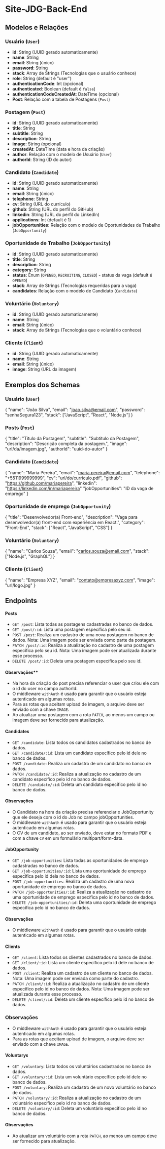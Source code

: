 # Site-JDG-Back-End

## Modelos e Relações

### Usuário (`User`)

- **id**: String (UUID gerado automaticamente)
- **name**: String
- **email**: String (único)
- **password**: String
- **stack**: Array de Strings (Tecnologias que o usuário conhece)
- **role**: String (default é "user")
- **authenticationCode**: Int (opcional)
- **authenticated**: Boolean (default é `false`)
- **authenticationCodeCreatedAt**: DateTime (opcional)
- **Post**: Relação com a tabela de Postagens (`Post`)

### Postagem (`Post`)

- **id**: String (UUID gerado automaticamente)
- **title**: String
- **subtitle**: String
- **description**: String
- **image**: String (opcional)
- **createdAt**: DateTime (data e hora da criação)
- **author**: Relação com o modelo de Usuário (`User`)
- **authorId**: String (ID do autor)

### Candidato (`Candidate`)

- **id**: String (UUID gerado automaticamente)
- **name**: String
- **email**: String (único)
- **telephone**: String
- **cv**: String (URL do currículo)
- **github**: String (URL do perfil do GitHub)
- **linkedin**: String (URL do perfil do LinkedIn)
- **applications**: Int (default é 1)
- **jobOpportunities**: Relação com o modelo de Oportunidades de Trabalho (`JobOpportunity`)

### Oportunidade de Trabalho (`JobOpportunity`)

- **id**: String (UUID gerado automaticamente)
- **title**: String
- **description**: String
- **category**: String
- **status**: Enum (`OPENED`, `RECRUITING`, `CLOSED`) - status da vaga (default é `OPENED`)
- **stack**: Array de Strings (Tecnologias requeridas para a vaga)
- **candidates**: Relação com o modelo de Candidato (`Candidate`)

### Voluntário (`Voluntary`)

- **id**: String (UUID gerado automaticamente)
- **name**: String
- **email**: String (único)
- **stack**: Array de Strings (Tecnologias que o voluntário conhece)

### Cliente (`Client`)

- **id**: String (UUID gerado automaticamente)
- **name**: String
- **email**: String (único)
- **image**: String (URL da imagem)

## Exemplos dos Schemas

### Usuário (`User`)

{
  "name": "João Silva",
  "email": "joao.silva@email.com",
  "password": "senhaSegura123",
  "stack": ["JavaScript", "React", "Node.js"]
}

### Posts (`Post`)

{
  "title": "Título da Postagem",
  "subtitle": "Subtítulo da Postagem",
  "description": "Descrição completa da postagem.",
  "image": "url/da/imagem.jpg",
  "authorId": "uuid-do-autor"
}

### Candidato (`Candidate`)

{
  "name": "Maria Pereira",
  "email": "maria.pereira@email.com",
  "telephone": "+5511999999999",
  "cv": "url/do/curriculo.pdf",
  "github": "https://github.com/mariapereira",
  "linkedin": "https://linkedin.com/in/mariapereira"
  "jobOpportunities": "ID da vaga de emprego"
}

### Oportunidade de emprego (`JobOpportunity`)

{
  "title": "Desenvolvedor(a) Front-end",
  "description": "Vaga para desenvolvedor(a) front-end com experiência em React.",
  "category": "Front-End",
  "stack": ["React", "JavaScript", "CSS"]
}

### Voluntário (`Voluntary`)

{
  "name": "Carlos Souza",
  "email": "carlos.souza@email.com",
  "stack": ["Node.js", "GraphQL"]
}

### Cliente (`Client`)

{
  "name": "Empresa XYZ",
  "email": "contato@empresaxyz.com",
  "image": "url/logo.jpg"
}
 
## Endpoints

#### Posts

- `GET /post`: Lista todas as postagens cadastradas no banco de dados.
- `GET /post/:id`: Lista uma postagem específica pelo seu id.
- `POST /post`: Realiza um cadastro de uma nova postagem no banco de dados. Nota: Uma imagem pode ser enviada como parte da postagem.
- `PATCH /post/:id`: Realiza a atualização no cadastro de uma postagem específica pelo seu id. Nota: Uma imagem pode ser atualizada durante esse processo.
- `DELETE /post/:id`: Deleta uma postagem específica pelo seu id.

#### Observações**
- Na hora da criação do post precisa referenciar o user que criou ele com o id do user no campo authorId.
- O middleware `withAuth` é usado para garantir que o usuário esteja autenticado em algumas rotas.
- Para as rotas que aceitam upload de imagem, o arquivo deve ser enviado com a chave `IMAGE`.
- Ao atualizar uma postagem com a rota `PATCH`, ao menos um campo ou imagem deve ser fornecido para atualização.

#### Candidates

- `GET /candidate`: Lista todos os candidatos cadastrados no banco de dados.
- `GET /candidate/:id`: Lista um candidato específico pelo id dele no banco de dados.
- `POST /candidate`: Realiza um cadastro de um candidato no banco de dados.
- `PATCH /candidate/:id`: Realiza a atualização no cadastro de um candidato específico pelo id no banco de dados.
- `DELETE /candidate/:id`: Deleta um candidato específico pelo id no banco de dados.

#### **Observações**
- O Candidato na hora da criação precisa referenciar o JobOpportunity que ele deseja com o id do Job no campo jobOpportunities.
- O middleware `withAuth` é usado para garantir que o usuário esteja autenticado em algumas rotas.
- O CV de um candidato, ao ser enviado, deve estar no formato PDF e com a chave `CV` em um formulário multipart/form-data.

#### JobOpportunity

- `GET /job-opportunities`: Lista todas as oportunidades de emprego cadastradas no banco de dados.
- `GET /job-opportunities/:id`: Lista uma oportunidade de emprego específica pelo id dela no banco de dados.
- `POST /job-opportunities`: Realiza um cadastro de uma nova oportunidade de emprego no banco de dados.
- `PATCH /job-opportunities/:id`: Realiza a atualização no cadastro de uma oportunidade de emprego específica pelo id no banco de dados.
- `DELETE /job-opportunities/:id`: Deleta uma oportunidade de emprego específica pelo id no banco de dados.

#### **Observações**
- O middleware `withAuth` é usado para garantir que o usuário esteja autenticado em algumas rotas.

  
#### Clients

- `GET /client`: Lista todos os clientes cadastrados no banco de dados.
- `GET /client/:id`: Lista um cliente específico pelo id dele no banco de dados.
- `POST /client`: Realiza um cadastro de um cliente no banco de dados. Nota: Uma imagem pode ser enviada como parte do cadastro.
- `PATCH /client/:id`: Realiza a atualização no cadastro de um cliente específico pelo id no banco de dados. Nota: Uma imagem pode ser atualizada durante esse processo.
- `DELETE /client/:id`: Deleta um cliente específico pelo id no banco de dados.

### **Observações**
- O middleware `withAuth` é usado para garantir que o usuário esteja autenticado em algumas rotas.
- Para as rotas que aceitam upload de imagem, o arquivo deve ser enviado com a chave `IMAGE`.


#### Voluntarys

- `GET /voluntary`: Lista todos os voluntários cadastrados no banco de dados.
- `GET /voluntary/:id`: Lista um voluntário específico pelo id dele no banco de dados.
- `POST /voluntary`: Realiza um cadastro de um novo voluntário no banco de dados.
- `PATCH /voluntary/:id`: Realiza a atualização no cadastro de um voluntário específico pelo id no banco de dados.
- `DELETE /voluntary/:id`: Deleta um voluntário específico pelo id no banco de dados.

#### **Observações**
- Ao atualizar um voluntário com a rota `PATCH`, ao menos um campo deve ser fornecido para atualização.
